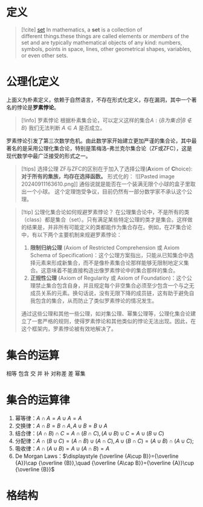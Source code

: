 # 定义 


> [!cite] [set](https://en.wikipedia.org/wiki/Set_(mathematics))
> In mathematics, a **set** is a collection of different things.these things are called elements or _members_ of the set and are typically mathematical objects of any kind: numbers, symbols, points in space, lines, other geometrical shapes, variables, or even other sets.

# 公理化定义

上面义为朴素定义，依赖于自然语言，不存在形式化定义，存在漏洞，其中一个著名的悖论是**罗素悖论**。

> [!info] 罗素悖论
> 根据朴素集合论，可以定义这样的集合$A:\{B为集合|B \notin B\}$ 
> 我们无法判断 $A \in A$ 是否成立。

罗素悖论引发了第三次数学危机。由此数学家开始建立更加严谨的集合论，其中最著名的是采用公理化集合论，特别是策梅洛-弗兰克尔集合论（ZF或ZFC），这是现代数学中最广泛接受的形式之一。

> [!tips] 选择公理
> ZF与ZFC的区别在于加入了选择公理(**A**xiom of **C**hoice):
> **对于所有的集族，均存在选择函数。**
> 形式化的：
![[Pasted image 20240911163610.png]]
> 通俗说就是能否在一个装满无限个小球的盒子里取出一个小球。
> 这个定理饱受争议，目前仍然有一部分数学家不承认这个公理。


> [!tip] 公理化集合论如何规避罗素悖论？
> 在公理集合论中，不是所有的类（class）都是集合（set）。只有满足某些特定公理的类才是集合。这样做的结果是，并非所有可能定义的类都能作为集合存在。例如，在ZF集合论中，有以下两个主要机制来规避罗素悖论：
>1. **限制归纳公理** (Axiom of Restricted Comprehension 或 Axiom Schema of Specification)：这个公理方案指出，只能从已知集合中选择元素来形成新集合，而不是像朴素集合论那样能够无限制地定义集合。这意味着不能直接构造出像罗素悖论中的集合那样的集合。
>2. **正规性公理** (Axiom of Regularity 或 Axiom of Foundation)：这个公理禁止集合包含自身，并且规定每个非空集合必须至少包含一个与之无成员关系的元素。换句话说，没有无限下降的成员链，这有助于避免自我包含的集合，从而防止了类似罗素悖论的情况发生。
> 
> 通过这些公理和其他一些公理，如对集公理、幂集公理等，公理化集合论建立了一套严格的规则，使得罗素悖论和其他类似的悖论无法出现。因此，在这个框架内，罗素悖论被有效地解决了。


# 集合的运算

相等
包含
交
并
补
对称差
差
幂集

# 集合的运算律

1. 幂等律：$A∩A=A∪A=A$
2. 交换律：$A∩B=B∩A,A∪B=B∪A$
3. 结合律：$(A∩B)∩C=A∩(B∩C),(A∪B)∪C=A∪(B∪C)$
4. 分配律：$A∩(B∪C)=(A∩B)∪(A∩C),A∪(B∩C)=(A∪B)∩(A∪C)$;
5. 吸收律：$A∩(A∪B)=A∪(A∩B)=A$
6. De Morgan Laws：$\displaystyle {\overline {A\cup B}}={\overline {A}}\cap {\overline {B}},\quad {\overline {A\cap B}}={\overline {A}}\cup {\overline {B}}$

# 格结构

